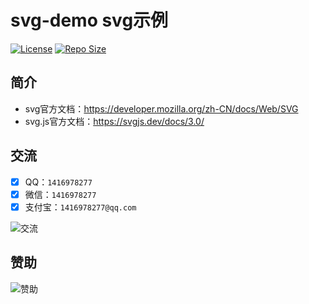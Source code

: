 # svg-demo svg示例

[![License](https://img.shields.io/github/license/ali1416/svg-demo?label=License)](https://opensource.org/licenses/BSD-3-Clause)
[![Repo Size](https://img.shields.io/github/repo-size/ali1416/svg-demo?label=Repo%20Size&color=success)](https://github.com/ALI1416/svg-demo/archive/refs/heads/master.zip)

## 简介

- svg官方文档：<https://developer.mozilla.org/zh-CN/docs/Web/SVG>
- svg.js官方文档：<https://svgjs.dev/docs/3.0/>

## 交流

- [x] QQ：`1416978277`
- [x] 微信：`1416978277`
- [x] 支付宝：`1416978277@qq.com`

![交流](https://cdn.jsdelivr.net/gh/ALI1416/ALI1416/image/contact.png)

## 赞助

![赞助](https://cdn.jsdelivr.net/gh/ALI1416/ALI1416/image/donate.png)

